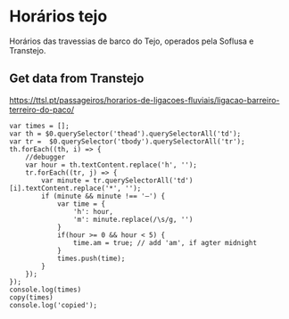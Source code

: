 # Horários tejo

Horários das travessias de barco do Tejo, operados pela Soflusa e Transtejo.


## Get data from Transtejo

https://ttsl.pt/passageiros/horarios-de-ligacoes-fluviais/ligacao-barreiro-terreiro-do-paco/

```
var times = [];
var th = $0.querySelector('thead').querySelectorAll('td');
var tr =  $0.querySelector('tbody').querySelectorAll('tr');
th.forEach((th, i) => {
	//debugger
	var hour = th.textContent.replace('h', '');
	tr.forEach((tr, j) => {
		var minute = tr.querySelectorAll('td')[i].textContent.replace('*', '');
		if (minute && minute !== '—') {
			var time = {
				'h': hour,
				'm': minute.replace(/\s/g, '')
			}
			if(hour >= 0 && hour < 5) {
            	time.am = true; // add 'am', if agter midnight
			}
			times.push(time);
		}
	});
});
console.log(times)
copy(times)
console.log('copied');
```